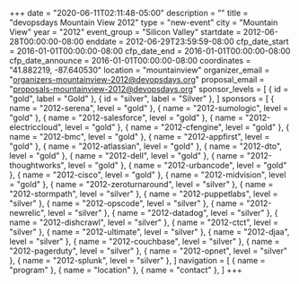 +++
date = "2020-06-11T02:11:48-05:00"
description = ""
title = "devopsdays Mountain View 2012"
type = "new-event"
city = "Mountain View"
year = "2012"
event_group = "Silicon Valley"
startdate = 2012-06-28T00:00:00-08:00
enddate = 2012-06-29T23:59:59-08:00
cfp_date_start = 2016-01-01T00:00:00-08:00
cfp_date_end = 2016-01-01T00:00:00-08:00
cfp_date_announce = 2016-01-01T00:00:00-08:00
coordinates = "41.882219, -87.640530"
location = "mountainview"
organizer_email = "organizers-mountainview-2012@devopsdays.org"
proposal_email = "proposals-mountainview-2012@devopsdays.org"
sponsor_levels = [
    { id = "gold", label = "Gold" },
    { id = "silver", label = "Silver" },
]
sponsors = [
    { name = "2012-serena", level = "gold" },
    { name = "2012-sumologic", level = "gold" },
    { name = "2012-salesforce", level = "gold" },
    { name = "2012-electriccloud", level = "gold" },
    { name = "2012-cfengine", level = "gold" },
    { name = "2012-bmc", level = "gold" },
    { name = "2012-appfirst", level = "gold" },
    { name = "2012-atlassian", level = "gold" },
    { name = "2012-dto", level = "gold" },
    { name = "2012-dell", level = "gold" },
    { name = "2012-thoughtworks", level = "gold" },
    { name = "2012-urbancode", level = "gold" },
    { name = "2012-cisco", level = "gold" },
    { name = "2012-midvision", level = "gold" },
    { name = "2012-zeroturnaround", level = "silver" },
    { name = "2012-stormpath", level = "silver" },
    { name = "2012-puppetlabs", level = "silver" },
    { name = "2012-opscode", level = "silver" },
    { name = "2012-newrelic", level = "silver" },
    { name = "2012-datadog", level = "silver" },
    { name = "2012-dishcrawl", level = "silver" },
    { name = "2012-ctct", level = "silver" },
    { name = "2012-ultimate", level = "silver" },
    { name = "2012-djaa", level = "silver" },
    { name = "2012-couchbase", level = "silver" },
    { name = "2012-pagerduty", level = "silver" },
    { name = "2012-opnet", level = "silver" },
    { name = "2012-splunk", level = "silver" },
]
navigation = [
    { name = "program" },
    { name = "location" },
    { name = "contact" },
]
+++

